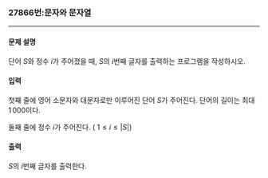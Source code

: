 ### 27866번:문자와 문자열

***

#### 문제 설명
단어 
$S$와 정수 
$i$가 주어졌을 때, 
$S$의 
$i$번째 글자를 출력하는 프로그램을 작성하시오.

#### 입력
첫째 줄에 영어 소문자와 대문자로만 이루어진 단어 
$S$가 주어진다. 단어의 길이는 최대 
$1\,000$이다.

둘째 줄에 정수 
$i$가 주어진다. (
$1 \le i \le \left|S\right|$)

#### 출력
$S$의 
$i$번째 글자를 출력한다.
